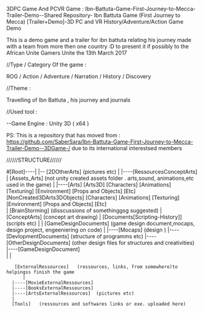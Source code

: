 3DPC Game And PCVR Game : Ibn-Battuta-Game-First-Journey-to-Mecca-Trailer-Demo--Shared Repository-
Ibn Battuta Game (First Journey to Mecca) [Trailer+Demo]-3D PC and VR History/Adventure/Action Game Demo

This is a demo game and a trailer for ibn battuta relating his journey made with a team from more then one country :D to present it if possibly to the African Unite Gamers Unite the 13th March 2017

//Type / Category Of the game :

ROG / Action / Adventure / Narration / History / Discovery

//Theme :

Travelling of Ibn Battuta , his journey and journals

//Used tool :

--Game Engine : Unity 3D ( x64 )

PS: This is a repository that has moved from : https://github.com/SaberSara/Ibn-Battuta-Game-First-Journey-to-Mecca-Trailer-Demo--3DGame-/ due to its international interestsed members



//////STRUCTURE//////


#[Root]----|
	  |--
       [2DOtherArts]      (pictures etc)
	  |
	  |----[RessourcesConceptArts]
	  |
       [Assets_Arts]         (not unity created assets folder . arts,sound, animations,etc used in the game)
	  |
	  |----[Arts]
	         [Arts3D]
		  [Characters]
		  [Animations]
		  [Texturing]
		  [Environment]
		  [Props and Objects]
		  [Etc]
		 [NonCreated3DArts3DObjects]
		  [Characters]
		  [Animations]
		  [Texturing]
		  [Environment]
		  [Props and Objects]
		  [Etc]		  
	  |
       [BrainStorming]      (disscussions of somethinggsg suggested)
	  |
       [ConceptArts]      (concept art drawing)
          |
       [Documents[Scripting-History]] (scripts etc)
	  |
	  | 
       [GameDesignDocuments]   (game design document,mocaps, design project, engeeniering on code)
	  |
	  |----[Mocaps]     (design )
	  |----[DevlopmentDocuments]  (structure of programms etc)
	  |----[OtherDesignDocuments] (other design files for structures and creativities)
	  |----[GameDesignDocument]  
          |
          |

       [ExternalRessources]   (ressources, links, from somewhere)to helpingss finish the game
          |
	  |----[MovieExternalRessources]    
	  |----[BooksExternalRessources]
	  |----[ArtsExternalRessources]  (pictures etc)
	  |
      [Tools]   (ressources and softwares links or exe. uploaded here)
